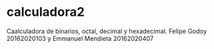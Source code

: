 # calculadora2
Caalculadora de binarios, octal, decimal y hexadecimal. Felipe Godoy 20162020103 y Emmanuel Mendieta 20162020407
